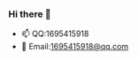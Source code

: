 ### Hi there 👋
- 📫  QQ:1695415918
- 📧  Email:1695415918@qq.com

<!--
**erqiu-sj/erqiu-sj** is a ✨ _special_ ✨ repository because its `README.md` (this file) appears on your GitHub profile.

Here are some ideas to get you started:

- 🔭 I’m currently working on ...
- 🌱 I’m currently learning ...
- 👯 I’m looking to collaborate on ...
- 🤔 I’m looking for help with ...
- 💬 Ask me about ...
- 📫 QQ:1695415918
📧 Email:1695415918@qq.com
- 😄 Pronouns: ...
- ⚡ Fun fact: ...
-->
